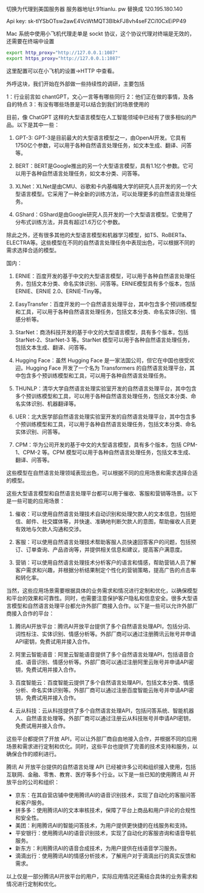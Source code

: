 
切换为代理到美国服务器
服务器地址t.91tianlu. pw 替换成 120.195.180.140

Api key:
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


Mac 系统中使用小飞机代理走单是 sockt 协议，这个协议代理对终端是无效的，还需要在终端中设置

```sh
export http_proxy="http://127.0.0.1:1087"
export https_proxy="http://127.0.0.1:1087"
```

这里配置可以在小飞机的设置->HTTP 中查看。



外呼这块，我们开始在外部做一些持续性的调研，主要包括

1：行业前言如 chantGPT，文心一言等有哪些同行
2：他们正在做的事情，及各自的特点
3：有没有哪些场景是可以结合到我们的场景使用的

目前，像 ChatGPT 这样的大型语言模型在人工智能领域中已经有了很多相似的产品。以下是其中一些：

1.  GPT-3: GPT-3是目前最大的大型语言模型之一，由OpenAI开发。它具有1750亿个参数，可以用于各种自然语言处理任务，如文本生成、翻译、问答等。
    
2.  BERT：BERT是Google推出的另一个大型语言模型，具有1.1亿个参数。它可以用于各种自然语言处理任务，如文本分类、问答等。
    
3.  XLNet：XLNet是由CMU、谷歌和卡内基梅隆大学的研究人员开发的另一个大型语言模型。它采用了一种全新的训练方法，可以处理更多的自然语言处理任务。
    
4.  GShard：GShard是由Google研究人员开发的一个大型语言模型。它使用了分布式训练方法，并具有超过1.6万亿个参数。
    

除此之外，还有很多其他的大型语言模型和机器学习模型，如T5、RoBERTa、ELECTRA等。这些模型在不同的自然语言处理任务中表现出色，可以根据不同的需求选择合适的模型。


国内：

1.  ERNIE：百度开发的基于中文的大型语言模型，可以用于各种自然语言处理任务，包括文本分类、命名实体识别、问答等。ERNIE模型具有多个版本，包括ERNIE、ERNIE 2.0、ERNIE-Tiny等。
    
2.  EasyTransfer：百度开发的一个自然语言处理平台，其中包含多个预训练模型和工具，可以用于各种自然语言处理任务，包括文本分类、命名实体识别、情感分析等。
    
3.  StarNet：商汤科技开发的基于中文的大型语言模型，具有多个版本，包括 StarNet-2、StarNet-3 等。StarNet 模型可以用于各种自然语言处理任务，包括文本生成、翻译、问答等。

4.  Hugging Face：虽然 Hugging Face 是一家法国公司，但它在中国也很受欢迎。Hugging Face 开发了一个名为 Transformers 的自然语言处理平台，其中包含多个预训练模型和工具，可以用于各种自然语言处理任务。
    
5.  THUNLP：清华大学自然语言处理实验室开发的自然语言处理平台，其中包含多个预训练模型和工具，可以用于各种自然语言处理任务，包括文本分类、命名实体识别、机器翻译等。
    
6.  UER：北大医学部自然语言处理实验室开发的自然语言处理平台，其中包含多个预训练模型和工具，可以用于各种自然语言处理任务，包括文本分类、命名实体识别、问答等。
    
7.  CPM：华为公司开发的基于中文的大型语言模型，具有多个版本，包括 CPM-1、CPM-2 等。CPM 模型可以用于各种自然语言处理任务，包括文本生成、翻译、问答等。

这些模型在自然语言处理领域表现出色，可以根据不同的应用场景和需求选择合适的模型。


这些大型语言模型和自然语言处理平台都可以用于催收、客服和营销等场景。以下是一些可能的应用场景：

1.  催收：可以使用自然语言处理技术自动识别和处理欠款人的文本信息，包括短信、邮件、社交媒体等，并快速、准确地判断欠款人的意图，帮助催收人员更有效地与欠款人沟通和交涉。

2.  客服：可以使用自然语言处理技术帮助客服人员快速回答客户的问题，包括预订、订单查询、产品咨询等，并提供相关信息和建议，提高客户满意度。

3.  营销：可以使用自然语言处理技术分析客户的语言和情感，帮助营销人员了解客户需求和兴趣，并根据分析结果制定个性化的营销策略，提高广告的点击率和转化率。


当然，这些应用场景需要根据具体的业务需求和情况进行定制和优化，以确保模型和平台的效果和可靠性。同时，也需要注意保护客户隐私和信息安全。很多大型语言模型和自然语言处理平台都允许外部厂商接入合作。以下是一些可以允许外部厂商接入合作的平台：

1.  腾讯AI开放平台：腾讯AI开放平台提供了多个自然语言处理API，包括分词、词性标注、实体识别、情感分析等。外部厂商可以通过注册腾讯云账号并申请API密钥，免费试用并接入合作。

2.  阿里云智能语音：阿里云智能语音提供了多个自然语言处理API，包括语音合成、语音识别、情感分析等。外部厂商可以通过注册阿里云账号并申请API密钥，免费试用并接入合作。

3.  百度智能云：百度智能云提供了多个自然语言处理API，包括文本分类、情感分析、命名实体识别等。外部厂商可以通过注册百度智能云账号并申请API密钥，免费试用并接入合作。

4.  云从科技：云从科技提供了多个自然语言处理API，包括问答系统、智能机器人、自然语言处理等。外部厂商可以通过注册云从科技账号并申请API密钥，免费试用并接入合作。


这些平台都提供了开放 API，可以让外部厂商自由地接入合作，并根据不同的应用场景和需求进行定制和优化。同时，这些平台也提供了完善的技术支持和服务，以确保合作的顺利进行。


腾讯 AI 开放平台提供的自然语言处理 API 已经被许多公司和组织接入使用，包括互联网、金融、零售、教育、医疗等多个行业。以下是一些已知的使用腾讯 AI 开放平台的公司和组织：

-   京东：在其自营店铺中使用腾讯AI的语音识别技术，实现了自动化的客服问答和客户服务。
-   拼多多：使用腾讯AI的文本审核技术，保障了平台上商品和用户评论的合规性和安全性。
-   美团：利用腾讯AI的智能问答技术，为用户提供更快捷的在线服务和支持。
-   平安银行：使用腾讯AI的语音识别技术，实现了自动化的客服咨询和语音导航服务。
-   新东方：利用腾讯AI的语音合成技术，为用户提供在线语音学习服务。
-   滴滴出行：使用腾讯AI的情感分析技术，了解用户对于滴滴出行的真实反馈和需求。

以上仅是一部分腾讯AI开放平台的用户，实际应用情况还需结合具体的业务需求和情况进行定制和优化。










